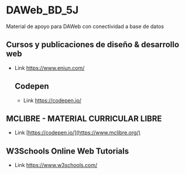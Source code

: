 # DAWeb_BD_5J
Material de apoyo para DAWeb con conectividad a base de datos
## Cursos y publicaciones de diseño & desarrollo web
- Link https://www.eniun.com/
  ## Codepen
  - Link https://codepen.io/
 ## MCLIBRE - MATERIAL CURRICULAR LIBRE
  - Link [https://codepen.io/](https://www.mclibre.org/)
 ## W3Schools Online Web Tutorials
  - Link https://www.w3schools.com/

